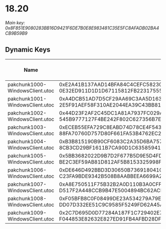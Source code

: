 # 18.20

###### *Main key: 0x8F851E9080283BB16D9421F6DE7B0E8E983481C35E5FC8AFADB02BA4CB9B59B9*

## Dynamic Keys

| Name                            | Key</br>GUID                                                                                            | High Res Textures |
|---------------------------------|---------------------------------------------------------------------------------------------------------|-------------------|
| pakchunk1000-WindowsClient.utoc | 0xE2A41B137AAD14BFA84C4CEFC582309761FA02C1BBCF5FF7CCD3BD24474739DF</br>0E32ED911D1D1D67115812FB22317555 | ❌                 |
| pakchunk1001-WindowsClient.utoc | 0xA4DCB51AD7D5CF29AA69C3AA5D1635E04644BC8E594950F9005C658715C2E6A9</br>2E5F91AEF58F310AE2044EA39C43BB81 | ❌                 |
| pakchunk1002-WindowsClient.utoc | 0x44D23F2AF2C45DC1A81A7937FC029A61BC8999732D425F599AF97C12B78F0788</br>545B9777127F4BE242F802C627356B7E | ❌                 |
| pakchunk1003-WindowsClient.utoc | 0xECEB55EFA729C8EABD74D78CE4F543F1339D45C3F1D4ADF07843D7CE50AE82ED</br>88FA70760D757D80F661FA53B4762EC2 | ❌                 |
| pakchunk1004-WindowsClient.utoc | 0xB3B815190B90CF6083C2A35D6BA757411A87F66A55E8D505BB5CDAA038A14185</br>8CB3CD29BF1611B7CA90D1C635859415 | ❌                 |
| pakchunk1005-WindowsClient.utoc | 0x5BB3682022D9B7D2F677B5D9E5D4FD82D23CD0CC8E8B393BB80F4BB7003F11DC</br>BE2C3EF59AB81D812AF5B8153325998F | ❌                 |
| pakchunk1006-WindowsClient.utoc | 0xDE646D492BBD3D30650B736918041C15E9EDEBAD0FB678B81DB197F998F52880</br>C23FA9BDE9342B508B8AABBEEA6699A2 | ❌                 |
| pakchunk1007-WindowsClient.utoc | 0xA8E750511F75B32B2A0D110B3A0CFF61567B3E269EF21A9CAE7616F747D7B6F5</br>D517F2A448CCB9B47E5004894BC62ACF | ❌                 |
| pakchunk1008-WindowsClient.utoc | 0xF05BFB8C0F08499DE23A534279A79E1A1F6B99157A42F2FBB1BB31E70613BE77</br>DD07D332EE51C9C9585F5249FD62A45A | ❌                 |
| pakchunk1009-WindowsClient.utoc | 0x2C7D695D0D77284A187F1C729402E7F23692D2DFFB22B5515663BC51789E6955</br>F044853E82632E827ED91FB4AFBD28DF | ❌                 |
